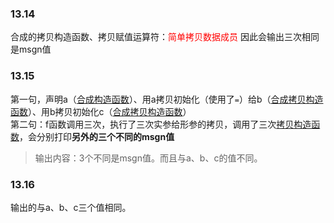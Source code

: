 ### 13.14
合成的拷贝构造函数、拷贝赋值运算符：<span style="color:red">简单拷贝数据成员</span>
因此会输出三次相同是msgn值

### 13.15
第一句，声明a（<u>合成构造函数</u>）、用a拷贝初始化（使用了`=`）给b（<u>合成拷贝构造函数</u>）、用b拷贝初始化c（<u>合成拷贝构造函数</u>）<br>
第二句：f函数调用三次，执行了三次实参给形参的拷贝，调用了三次<u>拷贝构造函数</u>，会分别打印**另外的三个不同的msgn值**
> 输出内容：3个不同是msgn值。而且与a、b、c的值不同。


### 13.16
输出的与a、b、c三个值相同。